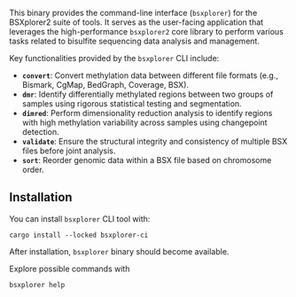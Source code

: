 This binary provides the command-line interface (`bsxplorer`) for the 
BSXplorer2 suite of tools.
It serves as the user-facing application that leverages the high-performance 
`bsxplorer2` core library
to perform various tasks related to bisulfite sequencing data analysis and 
management.

Key functionalities provided by the `bsxplorer` CLI include:

- **`convert`**: Convert methylation data between different file formats 
(e.g., Bismark, CgMap, BedGraph, Coverage, BSX).
- **`dmr`**: Identify differentially methylated regions between two groups 
of samples using rigorous statistical testing and segmentation.
- **`dimred`**: Perform dimensionality reduction analysis to identify regions 
with high methylation variability across samples using changepoint detection.
- **`validate`**: Ensure the structural integrity and consistency of multiple 
BSX files before joint analysis.
- **`sort`**: Reorder genomic data within a BSX file based on chromosome order.

## Installation

You can install `bsxplorer` CLI tool with:

```shell
cargo install --locked bsxplorer-ci
```

After installation, `bsxplorer` binary should become available.

Explore possible commands with

```shell
bsxplorer help
```